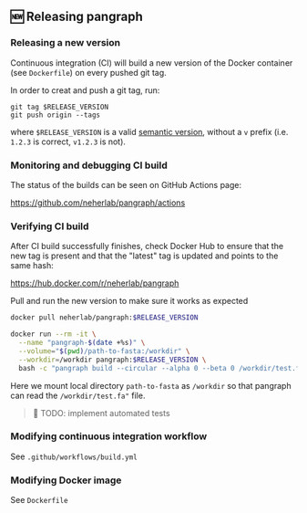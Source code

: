 ## 🆕 Releasing pangraph

### Releasing a new version

Continuous integration (CI) will build a new version of the Docker container (see `Dockerfile`) on every pushed git tag.

In order to creat and push a git tag, run:

```
git tag $RELEASE_VERSION
git push origin --tags
```

where `$RELEASE_VERSION` is a valid [semantic version](https://semver.org/), without a `v` prefix (i.e. `1.2.3` is correct, `v1.2.3` is not).


### Monitoring and debugging CI build

The status of the builds can be seen on GitHub Actions page:

https://github.com/neherlab/pangraph/actions

### Verifying CI build

After CI build successfully finishes, check Docker Hub to ensure that the new tag is present and that the "latest" tag is updated and points to the same hash:

https://hub.docker.com/r/neherlab/pangraph

Pull and run the new version to make sure it works as expected

```bash
docker pull neherlab/pangraph:$RELEASE_VERSION

docker run --rm -it \
  --name "pangraph-$(date +%s)" \
  --volume="$(pwd)/path-to-fasta:/workdir" \
  --workdir=/workdir pangraph:$RELEASE_VERSION \
  bash -c "pangraph build --circular --alpha 0 --beta 0 /workdir/test.fa"
```

Here we mount local directory `path-to-fasta` as `/workdir` so that pangraph can read the `/workdir/test.fa"` file. 

> 👷 TODO: implement automated tests


### Modifying continuous integration workflow

See `.github/workflows/build.yml`


### Modifying Docker image

See `Dockerfile`
